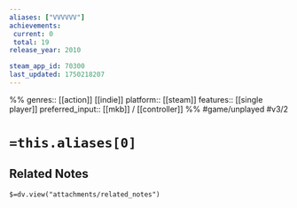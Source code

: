 ```yaml
---
aliases: ["VVVVVV"]
achievements:
 current: 0
 total: 19
release_year: 2010

steam_app_id: 70300
last_updated: 1750218207
---
```

%%
genres:: [[action]] [[indie]]
platform:: [[steam]]
features:: [[single player]]
preferred_input:: [[mkb]] / [[controller]]
%%
#game/unplayed
#v3/2

# `=this.aliases[0]`
## Related Notes
`$=dv.view("attachments/related_notes")`